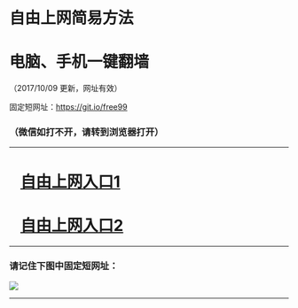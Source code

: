 ﻿# 自由上网简易方法

# 电脑、手机一键翻墙

（2017/10/09 更新，网址有效）

固定短网址：https://git.io/free99

### （微信如打不开，请转到浏览器打开）


***





# &nbsp;&nbsp; <a href="http://ft2407632451.fwq-tz-1001.info/fwqtz01.html?t=100900123391 " target="_blank">自由上网入口1</a>
# &nbsp;&nbsp; <a href="http://ft2919919056.fwq-tz-1002.info/fwqtz02.html?t=10090015680 " target="_blank">自由上网入口2</a>
***

### 请记住下图中固定短网址：

<img src="https://s3-us-west-2.amazonaws.com/fwq-1001/yjfq-20170905okok.png" /> 


***

